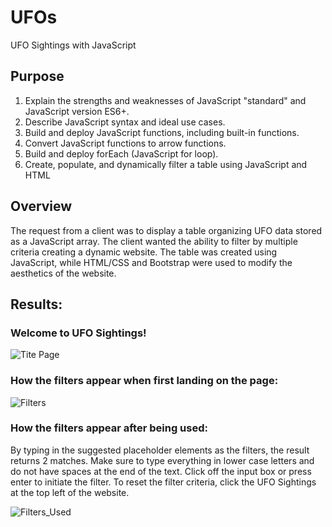 # UFOs
UFO Sightings with JavaScript

## Purpose
1. Explain the strengths and weaknesses of JavaScript "standard" and JavaScript version ES6+.
2. Describe JavaScript syntax and ideal use cases.
3. Build and deploy JavaScript functions, including built-in functions.
4. Convert JavaScript functions to arrow functions.
5. Build and deploy forEach (JavaScript for loop).
6. Create, populate, and dynamically filter a table using JavaScript and HTML

## Overview 
The request from a client was to display a table organizing UFO data stored as a JavaScript array. The client wanted the ability to filter by multiple criteria creating a dynamic website.  The table was created using JavaScript, while HTML/CSS and Bootstrap were used to modify the aesthetics of the website. 

## Results:
### Welcome to UFO Sightings! 

![Tite Page](https://user-images.githubusercontent.com/103863575/184571181-a6ade07d-2e8a-4f91-a3a9-44c025286a29.png)

### How the filters appear when first landing on the page:

![Filters](https://user-images.githubusercontent.com/103863575/184571265-77da3955-9dfc-41e4-bd61-1f3d760919eb.png)


### How the filters appear after being used: 
By typing in the suggested placeholder elements as the filters, the result returns 2 matches.  Make sure to type everything in lower case letters and do not have spaces at the end of the text.  Click off the input box or press enter to initiate the filter.  To reset the filter criteria, click the UFO Sightings at the top left of the website. 


![Filters_Used](https://user-images.githubusercontent.com/103863575/184571412-9b99431c-d659-4188-ba3a-e6756ea9f420.png)

